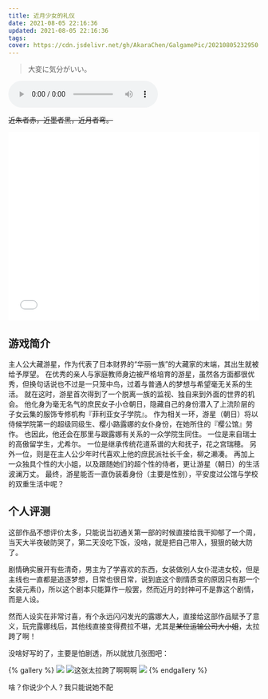 ```yaml
---
title: 近月少女的礼仪
date: 2021-08-05 22:16:36
updated: 2021-08-05 22:16:36
tags:
cover: https://cdn.jsdelivr.net/gh/AkaraChen/GalgamePic/20210805232950.png
---
```

> 大変に気分がいい。 

<audio controls="controls">
  <source src="https://cdn.jsdelivr.net/gh/AkaraChen/GalgamePic@main/TaihenNiKibungaii.ogg" type="audio/ogg">
</audio>

<del>近朱者赤，近墨者黑，近月者弯。</del>
<div style="position: relative; width: 100%; height: 0; padding-bottom: 75%;">
<iframe src="//player.bilibili.com/player.html?aid=506759199&bvid=BV1Fg411N7bP&cid=444178686&page=1" scrolling="no" border="0" frameborder="no" framespacing="0" allowfullscreen="true" style="position: absolute; width: 100%; height: 100%; Left: 0; top: 0;" ></iframe></div>

## 游戏简介

主人公大藏游星，作为代表了日本财界的“华丽一族”的大藏家的末端，其出生就被给予厚望。
在优秀的亲人与家庭教师身边被严格培育的游星，虽然各方面都很优秀，但换句话说也不过是一只笼中鸟，过着与普通人的梦想与希望毫无关系的生活。
就在这时，游星首次得到了一个脱离一族的监视、独自来到外面的世界的机会。
他化身为毫无名气的庶民女子小仓朝日，隐藏自己的身份潜入了上流阶层的子女云集的服饰专修机构『菲利亚女子学院』。
作为相关一环，游星（朝日）将以侍候学院第一的超级同级生、樱小路露娜的女仆身份，在她所住的『樱公馆』劳作。
也因此，他还会在那里与跟露娜有关系的一众学院生同住。
一位是来自瑞士的高傲留学生，尤希尔。
一位是继承传统花道系谱的大和抚子，花之宫瑞穂。
另外一位，则是在主人公少年时代喜欢上他的庶民派社长千金，柳之濑凑。
再加上一众独具个性的大小姐，以及跟随她们的超个性的侍者，更让游星（朝日）的生活波澜万丈。
最终，游星能否一直伪装着身份（主要是性别），平安度过公馆与学校的双重生活中呢？

## 个人评测 ##

这部作品不想评价太多，只能说当初通关第一部的时候直接给我干抑郁了一个周，当天大半夜破防哭了，第二天没吃下饭，没啥，就是把自己带入，狠狠的破大防了。

剧情确实展开有些清奇，男主为了学喜欢的东西，女装做别人女仆混进女校，但是主线也一直都是追逐梦想，日常也很日常，说到底这个剧情质变的原因只有那一个女装元素()，所以这个剧本只能算作一般罢，然而近月的封神可不是靠这个剧情，而是人设。

然而人设实在非常讨喜，有个永远闪闪发光的露娜大人，直接给这部作品赋予了意义，玩完露娜线后，其他线直接变得费拉不堪，尤其是<del>某位运输公司大小姐</del>，太拉跨了啊！

没啥好写的了，主要是怕剧透，所以就放几张图吧：

{% gallery %} 
![](https://cdn.jsdelivr.net/gh/AkaraChen/GalgamePic@main/20220220222603.png)
![这张太拉跨了啊啊啊](https://cdn.jsdelivr.net/gh/AkaraChen/GalgamePic@main/20220220222654.png)
![](https://cdn.jsdelivr.net/gh/AkaraChen/GalgamePic@main/20220220222729.png)
{% endgallery %}

啥？你说少个人？我只能说她不配